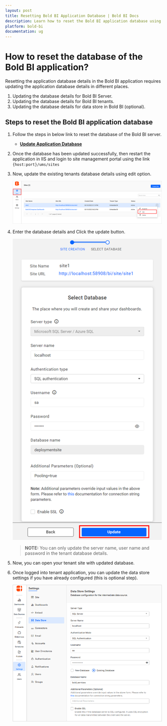 ```yaml
---
layout: post
title: Resetting Bold BI Application Database | Bold BI Docs
description: Learn how to reset the Bold BI application database using the admin utility through the command line interface.
platform: bold-bi
documentation: ug
---
```


# How to reset the database of the Bold BI application?
Resetting the application database details in the Bold BI application requires updating the application database details in different places. 

1. Updating the database details for Bold BI Server.
2. Updating the database details for Bold BI tenants.
3. Updating the database details for data store in Bold BI (optional).

## Steps to reset the Bold BI application database

1.	Follow the steps in below link to reset the database of the Bold BI server.  
    * [**Update Application Database**](/embedded-bi/admin-utility/reset-application-database/)

2.	Once the database has been updated successfully, then restart the application in IIS and login to site management portal using the link `{host:port}/ums/sites`

3.  Now, update the existing tenants database details using edit option.  

    ![edit-site](/static/assets/embedded/faq/images/edit-site.png)  

4.  Enter the database details and Click the update button.  

    ![edit-site-db](/static/assets/embedded/faq/images/edit-site-db.png#width=30%)    

    > **NOTE:**  You can only update the server name, user name and password in the tenant database details.

5.  Now, you can open your tenant site with updated database.

6.  Once logged into tenant application, you can update the data store settings if you have already configured (this is optional step).
    
    ![edit-datastore](/static/assets/embedded/faq/images/edit-datastore.png#width=45%)  